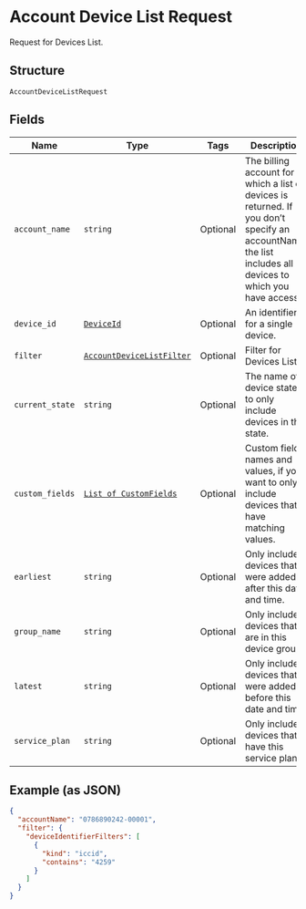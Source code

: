 
# Account Device List Request

Request for Devices List.

## Structure

`AccountDeviceListRequest`

## Fields

| Name | Type | Tags | Description |
|  --- | --- | --- | --- |
| `account_name` | `string` | Optional | The billing account for which a list of devices is returned. If you don’t specify an accountName, the list includes all devices to which you have access. |
| `device_id` | [`DeviceId`](../../doc/models/device-id.md) | Optional | An identifier for a single device. |
| `filter` | [`AccountDeviceListFilter`](../../doc/models/account-device-list-filter.md) | Optional | Filter for Devices List. |
| `current_state` | `string` | Optional | The name of a device state, to only include devices in that state. |
| `custom_fields` | [`List of CustomFields`](../../doc/models/custom-fields.md) | Optional | Custom field names and values, if you want to only include devices that have matching values. |
| `earliest` | `string` | Optional | Only include devices that were added after this date and time. |
| `group_name` | `string` | Optional | Only include devices that are in this device group. |
| `latest` | `string` | Optional | Only include devices that were added before this date and time. |
| `service_plan` | `string` | Optional | Only include devices that have this service plan. |

## Example (as JSON)

```json
{
  "accountName": "0786890242-00001",
  "filter": {
    "deviceIdentifierFilters": [
      {
        "kind": "iccid",
        "contains": "4259"
      }
    ]
  }
}
```

